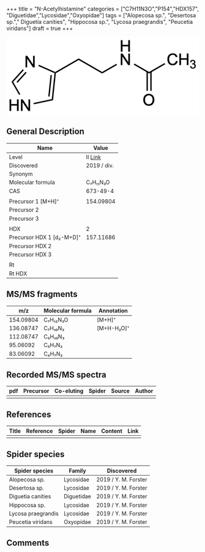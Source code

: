 +++
title = "N-Acetylhistamine"
categories = ["C7H11N3O","P154","HDX157",
"Diguetidae","Lycosidae","Oxyopidae"]
tags = ["Alopecosa sp.",
"Desertosa sp."," Diguetia canities",
"Hippocosa sp.",
"Lycosa praegrandis",
"Peucetia viridans"]
draft = true
+++

![](/img/N-Acetylhistamine.png)

## General Description

| Name                      | Value                                                           |
|---------------------------|-----------------------------------------------------------------|
| Level                     | II [Link](http://www.massbank.jp/RecordDisplay.jsp?id=KO002234) |
| Discovered                | 2019 / div.                                                     |
| Synonym                   |                                                                 |
| Molecular formula         | C₇H₁₁N₃O                                                        |
| CAS                       | 673-49-4                                                        |
|                           |                                                                 |
| Precursor 1 [M+H]⁺        | 154.09804                                                       |
| Precursor 2               |                                                                 |
| Precursor 3               |                                                                 |
|                           |                                                                 |
| HDX                       | 2                                                               |
| Precursor HDX 1 [d₂-M+D]⁺ | 157.11686                                                       |
| Precursor HDX 2           |                                                                 |
| Precursor HDX 3           |                                                                 |
|                           |                                                                 |
| Rt                        |                                                                 |
| Rt HDX                    |                                                                 |

## MS/MS fragments

| m/z       | Molecular formula | Annotation |
|-----------|-------------------|------------|
| 154.09804 | C₇H₁₂N₃O          | [M+H]⁺     |
| 136.08747 | C₇H₁₀N₃           | [M+H-H₂O]⁺ |
| 112.08747 | C₅H₁₀N₃           |            |
| 95.06092  | C₅H₇N₂            |            |
| 83.06092  | C₄H₇N₂            |            |

## Recorded MS/MS spectra

| pdf | Precursor | Co-eluting | Spider | Source | Author |
|-----|-----------|------------|--------|--------|--------|
|     |           |            |        |        |        |

## References

| Title | Reference | Spider | Name | Content | Link |
|-------|-----------|--------|------|---------|------|
|       |           |        |      |         |      |

## Spider species

| Spider species     | Family     | Discovered           |
|--------------------|------------|----------------------|
| Alopecosa sp.      | Lycosidae  | 2019 / Y. M. Forster |
| Desertosa sp.      | Lycosidae  | 2019 / Y. M. Forster |
| Diguetia canities  | Diguetidae | 2019 / Y. M. Forster |
| Hippocosa sp.      | Lycosidae  | 2019 / Y. M. Forster |
| Lycosa praegrandis | Lycosidae  | 2019 / Y. M. Forster |
| Peucetia viridans  | Oxyopidae  | 2019 / Y. M. Forster |

## Comments